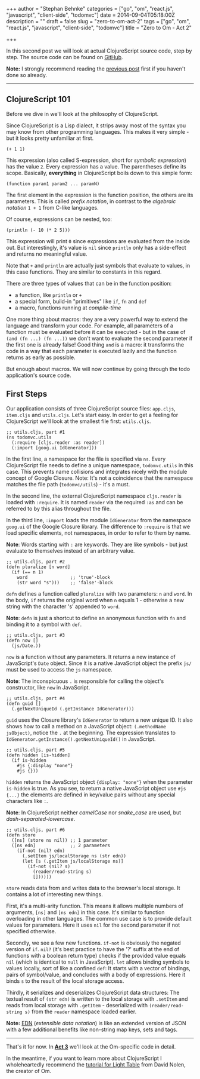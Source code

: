 +++
author = "Stephan Behnke"
categories = ["go", "om", "react.js", "javascript", "client-side", "todomvc"]
date = 2014-09-04T05:18:00Z
description = ""
draft = false
slug = "zero-to-om-act-2"
tags = ["go", "om", "react.js", "javascript", "client-side", "todomvc"]
title = "Zero to Om - Act 2"

+++

In this second post we will look at actual ClojureScript source code, step by step. The source code can be found on [GitHub](https://github.com/stephanos/om-tutorial).

**Note:** I strongly recommend reading the [previous post](/zero-to-om/) first if you haven't done so already.


<hr/>


## ClojureScript 101

Before we dive in we'll look at the philosophy of ClojureScript.

Since ClojureScript is a Lisp dialect, it strips away most of the syntax you may know from other programming languages. This makes it very simple - but it looks pretty unfamiliar at first.

```language-clojure
(+ 1 1)
```

This expression (also called S-expression, short for *symbolic expression*) has the value `2`. Every expression has a value. The parentheses define its scope. Basically, **everything** in ClojureScript boils down to this simple form:

```language-clojure
(function param1 param2 ... paramN)
```

The first element in the expression is the function position, the others are its parameters. This is called *prefix notation*, in contrast to the *algebraic notation* `1 + 1` from C-like languages.

Of course, expressions can be nested, too: 

```language-clojure
(println (- 10 (* 2 5)))
```

This expression will print `0` since expressions are evaluated from the inside out. But interestingly, it's value is `nil` since `println` only has a side-effect and returns no meaningful value.

Note that `+` and `println` are actually just symbols that evaluate to values, in this case functions. They are similar to constants in this regard.

There are three types of values that can be in the function position:

* a function, like `println` or `+`
* a special form, build-in "primitives" like `if`, `fn` and `def`
* a macro, functions running at *compile-time*

One more thing about macros: they are a very powerful way to extend the language and transform your code. For example, all parameters of a function must be evaluated before it can be executed - but in the case of `(and (fn ...) (fn ...))` we don't want to evaluate the second parameter if the first one is already false! Good thing `and` is a macro: it transforms the code in a way that each parameter is executed lazily and the function returns as early as possible.

But enough about macros. We will now continue by going through the todo application's source code.

## First Steps

Our application consists of three ClojureScript source files: `app.cljs`, `item.cljs` and `utils.cljs`. Let's start easy. In order to get a feeling for ClojureScript we'll look at the smallest file first: `utils.cljs`.

```language-clojure
;; utils.cljs, part #1
(ns todomvc.utils
  (:require [cljs.reader :as reader])
  (:import [goog.ui IdGenerator]))
```  

In the first line, a namespace for the file is specified via `ns`. Every ClojureScript file needs to define a unique namespace, `todomvc.utils` in this case. This prevents name collisions and integrates nicely with the module concept of Google Closure. Note: It's not a coincidence that the namespace matches the file path (`todomvc/utils`) - it's a must. 

In the second line, the external ClojureScript namespace `cljs.reader` is loaded with `:require`. It is named `reader` via the required `:as` and can be referred to by this alias throughout the file. 

In the third line, `:import` loads the module `IdGenerator` from the namespace `goog.ui` of the Google Closure library. The difference to `:require` is that we load specific elements, not namespaces, in order to refer to them by name.

**Note**: Words starting with `:` are keywords. They are like symbols - but just evaluate to themselves instead of an arbitrary value.
 
```language-clojure
;; utils.cljs, part #2
(defn pluralize [n word]
  (if (== n 1)
    word				;; 'true'-block
    (str word "s")))	;; 'false'-block
```

`defn` defines a function called `pluralize` with two parameters: `n` and `word`. In the body, `if` returns the original word when `n` equals 1 - otherwise a new string with the character 's' appended to `word`.

**Note**: `defn` is just a shortcut to define an anonymous function with `fn` and binding it to a symbol with `def`.

```language-clojure
;; utils.cljs, part #3
(defn now []
  (js/Date.))
```

`now` is a function without any parameters. It returns a new instance of JavaScript's `Date` object. Since it is a native JavaScript object the prefix `js/` must be used to access the `js` namespace. 

**Note**: The inconspicuous `.` is responsible for calling the object's constructor, like `new` in JavaScript.

```language-clojure
;; utils.cljs, part #4
(defn guid []
  (.getNextUniqueId (.getInstance IdGenerator)))
```

`guid` uses the Closure library's `IdGenerator` to return a new unique ID. It also shows how to call a method on a JavaScript object: `(.methodName jsObject)`, notice the `.` at the beginning. The expression translates to `IdGenerator.getInstance().getNextUniqueId()` in JavaScript.

```language-clojure
;; utils.cljs, part #5
(defn hidden [is-hidden]
  (if is-hidden
    #js {:display "none"}
    #js {}))
```

`hidden` returns the JavaScript object `{display: "none"}` when the parameter `is-hidden` is true. As you see, to return a native JavaScript object use `#js {...}` the elements are defined in key/value pairs without any special characters like `:`.

**Note**: In ClojureScript neither *camelCase* nor *snake_case* are used, but *dash-separated-lowercase*.

```language-clojure
;; utils.cljs, part #6
(defn store
  ([ns] (store ns nil))	;; 1 parameter
  ([ns edn]				;; 2 parameters
    (if-not (nil? edn)
      (.setItem js/localStorage ns (str edn))
      (let [s (.getItem js/localStorage ns)]
        (if-not (nil? s)
          (reader/read-string s)
          [])))))
```

`store` reads data from and writes data to the browser's local storage. It contains a lot of interesting new things. 

First, it's a multi-arity function. This means it allows multiple numbers of arguments, `[ns]` and `[ns edn]` in this case. It's similar to function overloading in other languages. The common use case is to provide default values for parameters. Here it uses `nil` for the second parameter if not specified otherwise.

Secondly, we see a few new functions. `if-not` is obviously the negated version of `if`. `nil?` (it's best practice to have the '?' suffix at the end of functions with a boolean return type) checks if the provided value equals `nil` (which is identical to `null` in JavaScript). `let` allows binding symbols to values locally, sort of like a confined `def`: It starts with a vector of bindings, pairs of symbol/value, and concludes with a body of expressions. Here it binds `s` to the result of the local storage access.

Thirdly, it serializes and deserializes ClojureScript data structures: The textual result of `(str edn)` is written to the local storage with `.setItem` and reads from local storage with `.getItem` - deserialized with `(reader/read-string s)` from the `reader` namespace loaded earlier.

**Note:** [EDN](https://github.com/edn-format/edn) (*extensible data notation*) is like an extended version of JSON with a few additional benefits like non-string map keys, sets and tags.

<hr/>

That's it for now. In [**Act 3**](/zero-to-om-act-3) we'll look at the Om-specific code in detail.

In the meantime, if you want to learn more about ClojureScript I wholeheartedly recommend the [tutorial for Light Table](https://github.com/swannodette/lt-cljs-tutorial) from David Nolen, the creator of Om.
